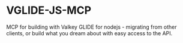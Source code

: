 # VGLIDE-JS-MCP
MCP for building with Valkey GLIDE for nodejs - migrating from other clients, or build what you dream about with easy access to the API.
